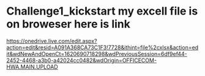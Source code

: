 # Challenge1_kickstart my excell file is on broweser here is link
https://onedrive.live.com/edit.aspx?action=edit&resid=A091A368CA73C1F3!7728&ithint=file%2cxlsx&action=edit&wdNewAndOpenCt=1620690718298&wdPreviousSession=6df9ef44-2452-4468-a3b0-a42024cc0482&wdOrigin=OFFICECOM-HWA.MAIN.UPLOAD

